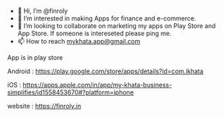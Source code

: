 - 👋 Hi, I’m @finroly
- 👀 I’m interested in making Apps for finance and e-commerce.
- 💞️ I’m looking to collaborate on marketing my apps on Play Store and App Store. If someone is intereseted please ping me.
- 📫 How to reach mykhata.app@gmail.com


App is in play store

Android  : https://play.google.com/store/apps/details?id=com.ikhata

iOS : https://apps.apple.com/in/app/my-khata-business-simplifies/id1558453670#?platform=iphone

website :  https://finroly.in
